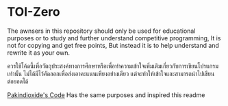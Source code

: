 # TOI-Zero
The awnsers in this repository should only be used for educational purposes or to study and further understand competitive programming, It is not for copying and get free points, But instead it is to help understand and rewrite it as your own.

ควรใช้โค้ดนี้เพื่อวัตถุประสงค์ทางการศึกษาหรือเพื่อทำความเข้าใจเพิ่มเติมเกี่ยวกับการเขียนโปรแกรมเท่านั้น ไม่ได้มีไว้คัดลอกเพื่อส่งเอาคะแนนเพียงอย่างเดียว แต่จะทำให้เข้าใจและสามารถนำไปเขียนต่อยอดได้

[Pakindioxide's Code](https://github.com/PakinDioxide/TOI-zero) Has the same purposes and inspired this readme
